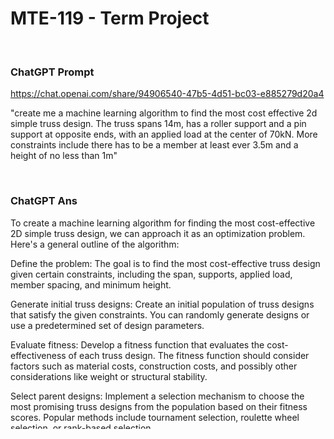 # MTE-119 - Term Project

<br>

### ChatGPT Prompt
https://chat.openai.com/share/94906540-47b5-4d51-bc03-e885279d20a4

"create me a machine learning algorithm to find the most cost effective 2d simple truss design. The truss spans 14m, has a roller support and a pin support at opposite ends, with an applied load at the center of 70kN.  More constraints include there has to be a member at least ever 3.5m and a height of no less than 1m"

<br>

### ChatGPT Ans
To create a machine learning algorithm for finding the most cost-effective 2D simple truss design, we can approach it as an optimization problem. Here's a general outline of the algorithm:

Define the problem: The goal is to find the most cost-effective truss design given certain constraints, including the span, supports, applied load, member spacing, and minimum height.

Generate initial truss designs: Create an initial population of truss designs that satisfy the given constraints. You can randomly generate designs or use a predetermined set of design parameters.

Evaluate fitness: Develop a fitness function that evaluates the cost-effectiveness of each truss design. The fitness function should consider factors such as material costs, construction costs, and possibly other considerations like weight or structural stability.

Select parent designs: Implement a selection mechanism to choose the most promising truss designs from the population based on their fitness scores. Popular methods include tournament selection, roulette wheel selection, or rank-based selection.

Apply genetic operators: Utilize genetic operators like crossover and mutation to create offspring designs from the selected parent designs. Crossover involves combining attributes from two parent designs, while mutation introduces small random changes.

Generate new population: Create a new population by combining the parent designs and their offspring.

Repeat steps 3-6: Evaluate the fitness of the new population, select parents, apply genetic operators, and generate new offspring populations. Continue this process for a specified number of iterations or until a termination criterion is met (e.g., convergence of fitness scores).

Select best design: Once the algorithm terminates, choose the design with the highest fitness score as the most cost-effective truss design.

It's important to note that implementing the specific details of the fitness function, genetic operators, and selection mechanisms will require a more in-depth understanding of your cost model, design constraints, and the particular ML framework you choose to work with (e.g., TensorFlow, PyTorch, scikit-learn). You may also need to incorporate a structural analysis component to ensure the truss design meets the required strength and stability criteria.

Additionally, you will need a dataset of cost-effective truss designs for training your machine learning algorithm. This dataset can be generated through simulation, structural analysis software, or historical cost data.

Overall, this is a high-level overview of how you can approach creating a machine learning algorithm for finding the most cost-effective 2D simple truss design. The specific implementation details will depend on the exact requirements and available resources.